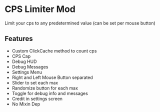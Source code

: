 # CPS Limiter Mod

Limit your cps to any predetermined value (can be set per mouse button)

## Features

* Custom ClickCache method to count cps
* CPS Cap
* Debug HUD
* Debug Messages
* Settings Menu
* Right and Left Mouse Button separated
* Slider to set each max
* Randomize button for each max
* Toggle for debug info and messages
* Credit in settings screen
* No Mixin Dep
